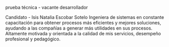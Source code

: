 
prueba técnica - vacante desarrollador 

Candidato - Isis Natalia Escobar Sotelo
Ingeniera de sistemas en constante capacitación para obtener procesos más
eficientes y mejores soluciones, ayudando a las compañías a generar más
utilidades en sus procesos. Altamente motivada y orientada a la calidad de
mis servicios, desempeño profesional y pedagógico.
